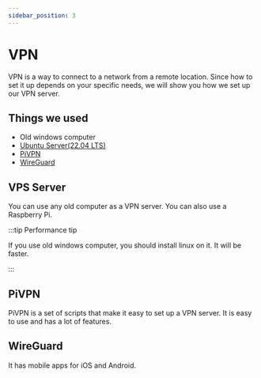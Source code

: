 ```yaml
---
sidebar_position: 3
---
```


# VPN
VPN is a way to connect to a network from a remote location. Since how to set it up depends on your specific needs, we will show you how we set up our VPN server.

## Things we used
- Old windows computer
- [Ubuntu Server(22.04 LTS)](https://ubuntu.com/download/server)
- [PiVPN](https://www.pivpn.io/)
- [WireGuard](https://www.wireguard.com/)

## VPS Server 
You can use any old computer as a VPN server. You can also use a Raspberry Pi.

:::tip Performance tip

If you use old windows computer, you should install linux on it. It will be faster.

:::

## PiVPN
PiVPN is a set of scripts that make it easy to set up a VPN server. It is easy to use and has a lot of features.

## WireGuard
It has mobile apps for iOS and Android.